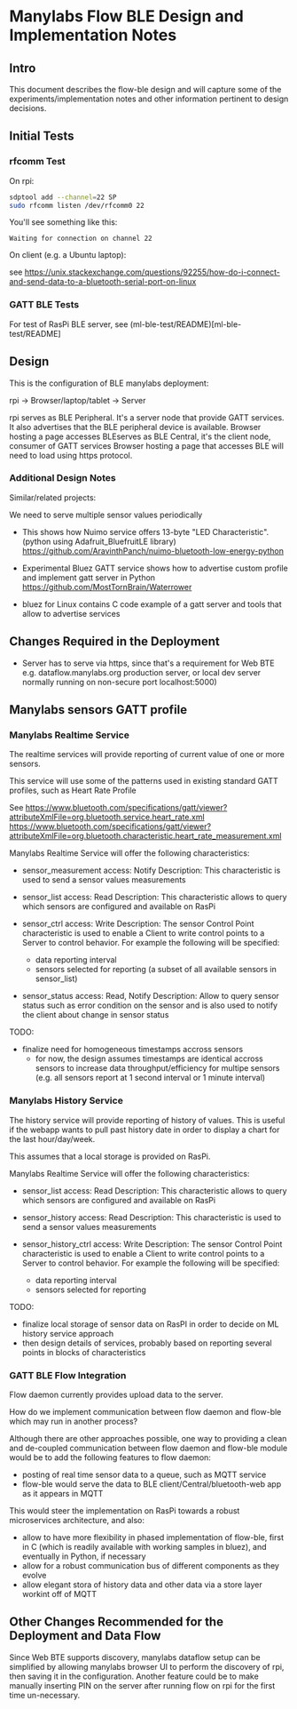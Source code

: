 # Manylabs Flow BLE Design and Implementation Notes

## Intro

This document describes the flow-ble design and will capture some of the experiments/implementation
notes and other information pertinent to design decisions.

## Initial Tests

### rfcomm Test

On rpi:

```bash
sdptool add --channel=22 SP
sudo rfcomm listen /dev/rfcomm0 22
```
You'll see something like this:

```
Waiting for connection on channel 22
```

On client (e.g. a Ubuntu laptop):

see 
https://unix.stackexchange.com/questions/92255/how-do-i-connect-and-send-data-to-a-bluetooth-serial-port-on-linux

### GATT BLE Tests

For test of RasPi BLE server, see (ml-ble-test/README)[ml-ble-test/README]

## Design

This is the configuration of BLE manylabs deployment:

rpi	 -> Browser/laptop/tablet 	->	Server

rpi serves as BLE Peripheral. It's a server node that provide GATT services. It also advertises that the BLE peripheral device is available.
Browser hosting a page accesses BLEserves as BLE Central, it's the client node, consumer of GATT services
Browser hosting a page that accesses BLE will need to load using https protocol.

### Additional Design Notes

Similar/related projects:

We need to serve multiple sensor values periodically

* This shows how Nuimo service offers 13-byte "LED Characteristic". (python using Adafruit_BluefruitLE library)
https://github.com/AravinthPanch/nuimo-bluetooth-low-energy-python

* Experimental Bluez GATT service
 shows how to advertise custom profile and implement gatt server in Python
https://github.com/MostTornBrain/Waterrower

* bluez for Linux contains C code example of a gatt server and tools that allow to advertise services 

## Changes Required in the Deployment

* Server has to serve via https, since that's a requirement for Web BTE
 e.g. dataflow.manylabs.org production server, or local dev server normally running on non-secure port localhost:5000) 

## Manylabs sensors GATT profile

### Manylabs Realtime Service

The realtime services will provide reporting of current value of one or more sensors.

This service will use some of the patterns used in existing standard GATT profiles, such as Heart Rate Profile

See 
https://www.bluetooth.com/specifications/gatt/viewer?attributeXmlFile=org.bluetooth.service.heart_rate.xml
https://www.bluetooth.com/specifications/gatt/viewer?attributeXmlFile=org.bluetooth.characteristic.heart_rate_measurement.xml

Manylabs Realtime Service will offer the following characteristics:

* sensor_measurement
 access: Notify
 Description: This characteristic is used to send a sensor values measurements

* sensor_list
 access: Read
 Description: This characteristic allows to query which sensors are configured and available on RasPi 

* sensor_ctrl
 access: Write
 Description: The sensor Control Point characteristic is used to enable a Client to write control points to a Server to control behavior.
 For example the following will be specified:
  * data reporting interval
  * sensors selected for reporting (a subset of all available sensors in sensor_list)
 
* sensor_status
 access: Read, Notify
 Description: Allow to query sensor status such as error condition on the sensor and 
  is also used to notify the client about change in sensor status


TODO:

* finalize need for homogeneous timestamps accross sensors
  - for now, the design assumes timestamps are identical accross sensors to 
    increase data throughput/efficiency for multipe sensors (e.g. all sensors report at 1 second interval or 1 minute interval)

### Manylabs History Service

The history service will provide reporting of history of values. This is useful if the webapp wants to pull past history
date in order to display a chart for the last hour/day/week.

This assumes that a local storage is provided on RasPi.

Manylabs Realtime Service will offer the following characteristics:

* sensor_list
 access: Read
 Description: This characteristic allows to query which sensors are configured and available on RasPi 

* sensor_history
 access: Read
 Description: This characteristic is used to send a sensor values measurements

* sensor_history_ctrl
 access: Write
 Description: The sensor Control Point characteristic is used to enable a Client to write control points to a Server to control behavior.
 For example the following will be specified:
  * data reporting interval
  * sensors selected for reporting

TODO: 

* finalize local storage of sensor data on RasPI in order to decide on ML history service approach
* then design details of services, probably based on reporting several points in blocks of characteristics

### GATT BLE Flow Integration

Flow daemon currently provides upload data to the server.

How do we implement communication between flow daemon and flow-ble which may run in another process?

Although there are other approaches possible, one way to providing a clean and de-coupled communication between flow daemon and 
flow-ble module would be to add the following features to flow daemon:

* posting of real time sensor data to a queue, such as MQTT service 
* flow-ble would serve the data to BLE client/Central/bluetooth-web app as it appears in MQTT

This would steer the implementation on RasPi towards a robust microservices architecture, and also:

* allow to have more flexibility in phased implementation of flow-ble, first in C (which is readily available with working samples in bluez),
and eventually in Python, if necessary
* allow for a robust communication bus of different components as they evolve
* allow elegant stora of history data and other data via a store layer workint off of MQTT

## Other Changes Recommended for the Deployment and Data Flow

Since Web BTE supports discovery, manylabs dataflow setup can be simplified by allowing
manylabs browser UI to perform the discovery of rpi, then saving it in the configuration.
Another feature could be to make manually inserting PIN on the server after running flow on rpi for the first time un-necessary.


